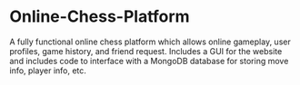 # Online-Chess-Platform
A fully functional online chess platform which allows online gameplay, user profiles, game history, and friend request. Includes a GUI for the website and includes code to interface with a MongoDB database for storing move info, player info, etc.
